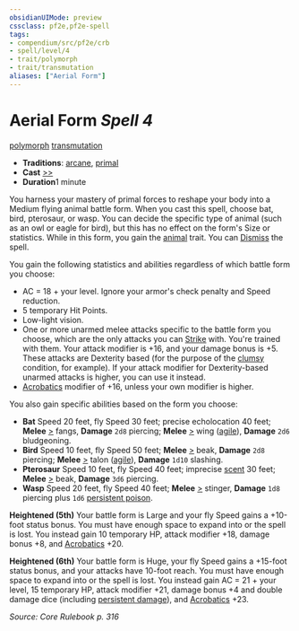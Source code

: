 ```yaml
---
obsidianUIMode: preview
cssclass: pf2e,pf2e-spell
tags:
- compendium/src/pf2e/crb
- spell/level/4
- trait/polymorph
- trait/transmutation
aliases: ["Aerial Form"]
---
```

# Aerial Form *Spell 4*   
[polymorph](../../rules/traits/polymorph.md)  [transmutation](../../rules/traits/transmutation.md)  

- **Traditions**: [arcane](../../rules/traits/arcane.md), [primal](../../rules/traits/primal.md)
- **Cast** [>>](../../rules/core-rulebook/chapter-9-playing-the-game.md#Actions "Two-Action") 
- **Duration**1 minute

You harness your mastery of primal forces to reshape your body into a Medium flying animal battle form. When you cast this spell, choose bat, bird, pterosaur, or wasp. You can decide the specific type of animal (such as an owl or eagle for bird), but this has no effect on the form's Size or statistics. While in this form, you gain the [animal](../../rules/traits/animal.md) trait. You can [Dismiss](../../rules/actions/dismiss.md) the spell.

You gain the following statistics and abilities regardless of which battle form you choose:

- AC = 18 + your level. Ignore your armor's check penalty and Speed reduction.
- 5 temporary Hit Points.
- Low-light vision.
- One or more unarmed melee attacks specific to the battle form you choose, which are the only attacks you can [Strike](../../rules/actions/strike.md) with. You're trained with them. Your attack modifier is +16, and your damage bonus is +5. These attacks are Dexterity based (for the purpose of the [clumsy](../../rules/conditions.md#Clumsy) condition, for example). If your attack modifier for Dexterity-based unarmed attacks is higher, you can use it instead.
- [Acrobatics](../skills.md#Acrobatics) modifier of +16, unless your own modifier is higher.

You also gain specific abilities based on the form you choose:

- **Bat** Speed 20 feet, fly Speed 30 feet; precise echolocation 40 feet; **Melee** [>](../../rules/core-rulebook/chapter-9-playing-the-game.md#Actions "Single Action") fangs, **Damage** `2d8` piercing; **Melee** [>](../../rules/core-rulebook/chapter-9-playing-the-game.md#Actions "Single Action") wing ([agile](../../rules/traits/agile.md)), **Damage** `2d6` bludgeoning.
- **Bird** Speed 10 feet, fly Speed 50 feet; **Melee** [>](../../rules/core-rulebook/chapter-9-playing-the-game.md#Actions "Single Action") beak, **Damage** `2d8` piercing; **Melee** [>](../../rules/core-rulebook/chapter-9-playing-the-game.md#Actions "Single Action") talon ([agile](../../rules/traits/agile.md)), **Damage** `1d10` slashing.
- **Pterosaur** Speed 10 feet, fly Speed 40 feet; imprecise [scent](../../rules/abilities/scent.md) 30 feet; **Melee** [>](../../rules/core-rulebook/chapter-9-playing-the-game.md#Actions "Single Action") beak, **Damage** `3d6` piercing.
- **Wasp** Speed 20 feet, fly Speed 40 feet; **Melee** [>](../../rules/core-rulebook/chapter-9-playing-the-game.md#Actions "Single Action") stinger, **Damage** `1d8` piercing plus `1d6` [persistent poison](../../rules/conditions.md#Persistent%20Damage).

**Heightened (5th)** Your battle form is Large and your fly Speed gains a +10-foot status bonus. You must have enough space to expand into or the spell is lost. You instead gain 10 temporary HP, attack modifier +18, damage bonus +8, and [Acrobatics](../skills.md#Acrobatics) +20.

**Heightened (6th)** Your battle form is Huge, your fly Speed gains a +15-foot status bonus, and your attacks have 10-foot reach. You must have enough space to expand into or the spell is lost. You instead gain AC = 21 + your level, 15 temporary HP, attack modifier +21, damage bonus +4 and double damage dice (including [persistent damage](../../rules/conditions.md#Persistent%20Damage)), and [Acrobatics](../skills.md#Acrobatics) +23.

*Source: Core Rulebook p. 316*